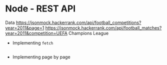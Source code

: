 # Node - REST API

Data
https://jsonmock.hackerrank.com/api/football_competitions?year=2011&page=1
https://jsonmock.hackerrank.com/api/football_matches?year=2011&competition=UEFA Champions League

* Implementing `fetch`

```
```

* Implementing page by page

